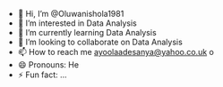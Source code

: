 - 👋 Hi, I’m @Oluwanishola1981
- 👀 I’m interested in Data Analysis
- 🌱 I’m currently learning Data Analysis
- 💞️ I’m looking to collaborate on Data Analysis
- 📫 How to reach me ayoolaadesanya@yahoo.co.uk o
- 😄 Pronouns: He
- ⚡ Fun fact: ...

<!---
Oluwanishola1981/Oluwanishola1981 is a ✨ special ✨ repository because its `README.md` (this file) appears on your GitHub profile.
You can click the Preview link to take a look at your changes.
--->
